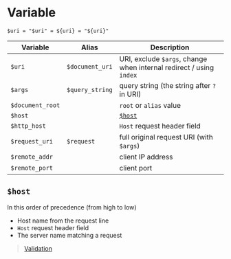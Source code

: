 # Variable

```nginx
$uri = "$uri" = ${uri} = "${uri}"
```

| Variable | Alias | Description |
|-|-|-|
| `$uri` | `$document_uri` | URI, exclude `$args`, change when internal redirect / using `index` |
| `$args` | `$query_string` | query string (the string after `?` in URI) |
| `$document_root` |  | `root` or `alias` value |
| `$host` |  | [`$host`](#host) |
| `$http_host` |  | `Host` request header field |
| `$request_uri` | `$request` | full original request URI (with `$args`) |
| `$remote_addr` |  | client IP address |
| `$remote_port` |  | client port |

## `$host`

In this order of precedence (from high to low)

- Host name from the request line
- `Host` request header field
- The server name matching a request

> [Validation]($host.md)
